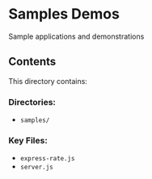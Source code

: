 # Samples Demos

Sample applications and demonstrations

## Contents
This directory contains:

### Directories:
- `samples/`

### Key Files:
- `express-rate.js`
- `server.js`
